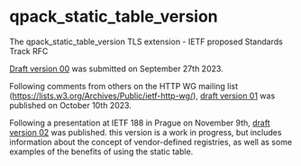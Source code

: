 # qpack_static_table_version
The qpack_static_table_version TLS extension - IETF proposed Standards Track RFC

[Draft version 00](https://www.ietf.org/archive/id/draft-hewitt-ietf-qpack-static-table-version-00.html) was submitted on September 27th 2023.

Following comments from others on the HTTP WG mailing list (https://lists.w3.org/Archives/Public/ietf-http-wg/), [draft version 01](https://www.ietf.org/archive/id/draft-hewitt-ietf-qpack-static-table-version-01.html) was published on October 10th 2023.

Following a presentation at IETF 188 in Prague on November 9th, [draft version 02](https://www.ietf.org/archive/id/draft-hewitt-ietf-qpack-static-table-version-02.html) was published. this version is a work in progress, but includes information about the concept of vendor-defined registries, as well as some examples of the benefits of using the static table.

